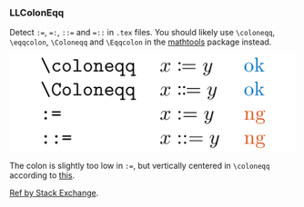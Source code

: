 <!-- markdownlint-disable MD041 -->
<!-- detect `:=`, `=:`,`::=`, and `=::` -->

### LLColonEqq

Detect `:=`, `=:`, `::=` and `=::` in `.tex` files.
You should likely use `\coloneqq`, `\eqqcolon`, `\Coloneqq` and `\Eqqcolon` in the [mathtools](https://ctan.org/pkg/mathtools) package instead.

![rules/LLColonEqq](rules/LLColonEqq/LLColonEqq.png)

The colon is slightly too low in `:=`, but vertically centered in `\coloneqq` according to [this](https://tex.stackexchange.com/questions/4216/how-to-typeset-correctly).

[Ref by Stack Exchange](https://tex.stackexchange.com/questions/121363/what-is-the-latex-code-for-the-symbol-two-colons-and-equals-sign).
